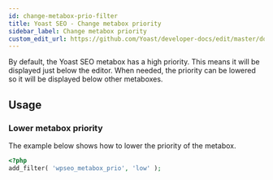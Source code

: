 ```yaml
---
id: change-metabox-prio-filter
title: Yoast SEO - Change metabox priority
sidebar_label: Change metabox priority
custom_edit_url: https://github.com/Yoast/developer-docs/edit/master/docs/customization/yoast-seo/filters/change-metabox-prio-filter.md
---
```

By default, the Yoast SEO metabox has a high priority. This means it will be displayed just below the editor. When needed, the priority can be lowered so it will be displayed below other metaboxes.

## Usage
### Lower metabox priority
 
The example below shows how to lower the priority of the metabox.
```php
<?php
add_filter( 'wpseo_metabox_prio', 'low' );
```
